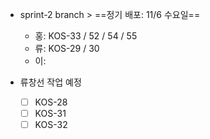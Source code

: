 - sprint-2 branch > ==정기 배포: 11/6 수요일==
	- 홍: KOS-33 / 52 / 54 / 55
	- 류: KOS-29 / 30
	- 이: 

- 류창선 작업 예정
	- [ ] KOS-28
	- [ ] KOS-31
	- [ ] KOS-32